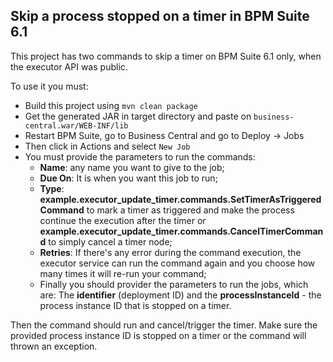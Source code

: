 Skip a process stopped on a timer in BPM Suite 6.1
--
This project has two commands to skip a timer on BPM Suite 6.1 only, when the executor API was public.

To use it you must:    
* Build this project using `mvn clean package`* Get the generated JAR in target directory and paste on `business-central.war/WEB-INF/lib`* Restart BPM Suite, go to Business Central and go to Deploy -> Jobs* Then click in Actions and select `New Job`* You must provide the parameters to run the commands:     - **Name**: any name you want to give to the job;    - **Due On**: It is when you want this job to run;    
    - **Type**: **example.executor_update_timer.commands.SetTimerAsTriggeredCommand** to mark a timer as triggered and make the process continue the execution after the timer or **example.executor_update_timer.commands.CancelTimerCommand** to simply cancel a timer node;    - **Retries**: If there's any error during the command execution, the executor service can run the command again and you choose how many times it will re-run your command;    - Finally you should provider the parameters to run the jobs, which are: The **identifier** (deployment ID) and the **processInstanceId** - the process instance ID that is stopped on a timer.    
Then the command should run and cancel/trigger the timer. Make sure the provided process instance ID is stopped on a timer or the command will thrown an exception.
